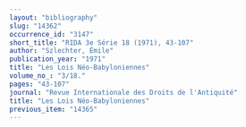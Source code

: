 ```yaml
---
layout: "bibliography"
slug: "14362"
occurrence_id: "3147"
short_title: "RIDA 3e Série 18 (1971), 43-107"
author: "Szlechter, Émile"
publication_year: "1971"
title: "Les Lois Néo-Babyloniennes"
volume_no_: "3/18."
pages: "43-107"
journal: "Revue Internationale des Droits de l'Antiquité"
title: "Les Lois Néo-Babyloniennes"
previous_item: "14365"
---
```

